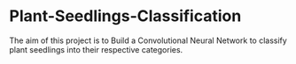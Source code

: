 # Plant-Seedlings-Classification
The aim of this project is to Build a Convolutional Neural Network to classify plant seedlings into their respective categories.
